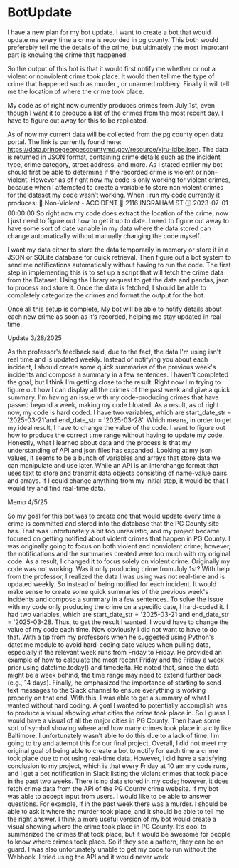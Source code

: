 # BotUpdate


I have a new plan for my bot update. I want to create a bot that would update me every time a crime is recorded in pg county. This both would preferebly tell me the details of the crime, but ultimately the most improtant part is knowing the crime that happened.

So the output of this bot is that it would first notify me whether or not a violent or nonviolent crime took place. It would then tell me the type of crime that happened such as murder , or unarmed robbery. Finally it will tell me the location of where the crime took place.

My code as of right now currently produces crimes from July 1st, even though I want it to produce a list of the crimes from the most recent day. I have to figure out away for this to be replicated.

As of now my current data will be collected from the pg county open data portal. The link is currently found here: https://data.princegeorgescountymd.gov/resource/xjru-idbe.json. The data is returned in JSON format, containing crime details such as the incident type, crime category, street address, and more.
As I stated earlier my bot should first be able to determine if the recorded crime is violent or non-violent.  However as of right now my code is only working for violent crimes, because when I attempted to create a variable to store non violent crimes for the dataset my code wasn’t working. When I run my code currently it produces: 
🚨 Non-Violent - ACCIDENT
📍 2116 INGRAHAM ST
🕒 2023-07-01 00:00:00
 So right now my code does extract the location of the crime, now I just need to figure out how to get it up to date. I need to figure out away to have some sort of date variable in my data where the data stored can change automatically without manually changing the code myself. 

I want my data either to store the data temporarily in memory or store it in a JSON or SQLite database for quick retrieval. Then figure out a bot system to send me notifications automatically without having to run the code.
The first step in implementing this is to set up a script that will fetch the crime data from the Dataset. Using the library request to get the data  and pandas, json  to process and store it. Once the data is fetched, I should be able to completely categorize the crimes and format the output for the bot.

Once all  this setup is complete, My bot will be able to notify details about each new crime as soon as it’s recorded, helping me stay updated in real time.

Update 3/28/2025

As the professor's feedback said, due to the fact, the data I'm using isn't real time and is updated weekly. Instead of notifying you about each incident, I should create some quick summaries of the previous week's incidents and compose a summary in a few sentences.  I haven't completed the goal, but I think I'm getting close to the result. Right now I'm trying to figure out how I can display all the crimes of the past week and give a quick summary. I'm having an issue with my code-producing crimes that have passed beyond a week, making my code bloated. As a result, as of right now, my code is hard coded. I have two variables, which are start_date_str = '2025-03-21'and end_date_str = '2025-03-28'. Which means, in order to get my ideal result, I have to change the value of the code. I want to figure out how to produce the correct time range without having to update my code. Honestly, what I learned about data and the process is that my understanding of API and json files has expanded. Looking at my json values, it seems to be a bunch of variables and arrays that store data we can manipulate and use later. While an API is an interchange format that uses text to store and transmit data objects consisting of name-value pairs and arrays. If I could change anything from my initial step, it would be that I would try and find real-time data.

Memo 4/5/25

So my goal for this bot was to create one that would update every time a crime is committed and stored into the database that the PG County site has. That was unfortunately a bit too unrealistic, and my project became focused on getting notified about violent crimes that happen in PG County. I was originally going to focus on both violent and nonviolent crime; however, the notifications and the summaries created were too much with my original code. As a result, I changed it to focus solely on violent crime. Originally my code was not working. Was it only producing crime from July 1st? With help from the professor, I realized the data I was using was not real-time and is updated weekly. So instead of being notified for each incident. It would make sense to create some quick summaries of the previous week's incidents and compose a summary in a few sentences. To solve the issue with my code only producing the crime on a specific date, I hard-coded it. I had two variables, which are start_date_str = '2025-03-21 and end_date_str = '2025-03-28. Thus, to get the result I wanted, I would have to change the value of my code each time. Now obviously I did not want to have to do that. With a tip from my professors when he suggested using Python's datetime module to avoid hard-coding date values when pulling data, especially if the relevant week runs from Friday to Friday. He provided an example of how to calculate the most recent Friday and the Friday a week prior using datetime.today() and timedelta. He noted that, since the data might be a week behind, the time range may need to extend further back (e.g., 14 days). Finally, he emphasized the importance of starting to send text messages to the Slack channel to ensure everything is working properly on that end. With this, I was able to get a summary of what I wanted without hard coding. A goal I wanted to potentially accomplish was to produce a visual showing what cities the crime took place in. So I guess I would have a visual of all the major cities in PG County. Then have some sort of symbol showing where and how many crimes took place in a city like Baltimore. I unfortunately wasn’t able to do this due to a lack of time. I’m going to try and attempt this for our final project. Overall, I did not meet my original goal of being able to create a bot to notify for each time a crime took place due to not using real-time data. However, I did have a satisfying conclusion to my project, which is that every Friday at 10 am my code runs, and I get a bot notification in Slack listing the violent crimes that took place in the past two weeks. There is no data stored in my code; however, it does fetch crime data from the API of the PG County crime website. If my bot was able to accept input from users. I would like to be able to answer questions. For example, if in the past week there was a murder. I should be able to ask it where the murder took place, and it should be able to tell me the right answer. I think a more useful version of my bot would create a visual showing where the crime took place in PG County. It’s cool to  summarized the crimes that took place, but it would be awesome for people to know where crimes took place. So if they see a pattern, they can be on guard. I was also unforunately unable to get my code to run without the Webhook, I tried using the API and it would never work.
